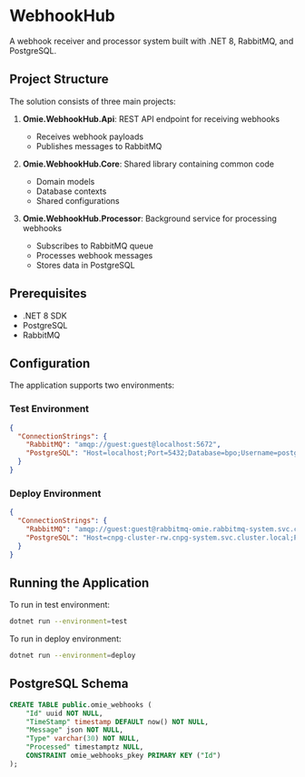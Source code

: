 # WebhookHub

A webhook receiver and processor system built with .NET 8, RabbitMQ, and PostgreSQL.

## Project Structure

The solution consists of three main projects:

1. **Omie.WebhookHub.Api**: REST API endpoint for receiving webhooks
   - Receives webhook payloads
   - Publishes messages to RabbitMQ

2. **Omie.WebhookHub.Core**: Shared library containing common code
   - Domain models
   - Database contexts
   - Shared configurations

3. **Omie.WebhookHub.Processor**: Background service for processing webhooks
   - Subscribes to RabbitMQ queue
   - Processes webhook messages
   - Stores data in PostgreSQL

## Prerequisites

- .NET 8 SDK
- PostgreSQL
- RabbitMQ

## Configuration

The application supports two environments:

### Test Environment
```json
{
  "ConnectionStrings": {
    "RabbitMQ": "amqp://guest:guest@localhost:5672",
    "PostgreSQL": "Host=localhost;Port=5432;Database=bpo;Username=postgres;Password=@qowtaw%7hyzGacyvtug#"
  }
}
```

### Deploy Environment
```json
{
  "ConnectionStrings": {
    "RabbitMQ": "amqp://guest:guest@rabbitmq-omie.rabbitmq-system.svc.cluster.local:5672",
    "PostgreSQL": "Host=cnpg-cluster-rw.cnpg-system.svc.cluster.local;Port=5432;Database=bpo;Username=postgres;Password=@qowtaw%7hyzGacyvtug#"
  }
}
```

## Running the Application

To run in test environment:
```bash
dotnet run --environment=test
```

To run in deploy environment:
```bash
dotnet run --environment=deploy
```

## PostgreSQL Schema

```sql
CREATE TABLE public.omie_webhooks (
    "Id" uuid NOT NULL,
    "TimeStamp" timestamp DEFAULT now() NOT NULL,
    "Message" json NOT NULL,
    "Type" varchar(30) NOT NULL,
    "Processed" timestamptz NULL,
    CONSTRAINT omie_webhooks_pkey PRIMARY KEY ("Id")
);
```
